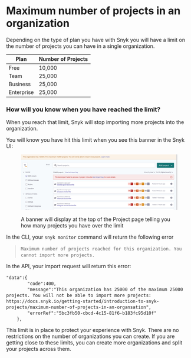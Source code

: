 # Maximum number of projects in an organization

Depending on the type of plan you have with Snyk you will have a limit on the number of projects you can have in a single organization.

| Plan       | Number of Projects |
| ---------- | ------------------ |
| Free       | 10,000             |
| Team       | 25,000             |
| Business   | 25,000             |
| Enterprise | 25,000             |

### How will you know when you have reached the limit?

When you reach that limit, Snyk will stop importing more projects into the organization.

You will know you have hit this limit when you see this banner in the Snyk UI:

<figure><img src="../../../.gitbook/assets/Maximum number of projects.png" alt="Screenshot of an alert for maximum project import on the Snyk Projects listing page"><figcaption><p>A banner will display at the top of the Project page telling you how many projects you have over the limit</p></figcaption></figure>

In the CLI, your `snyk monitor` command will return the following error

> `Maximum number of projects reached for this organization. You cannot import more projects.`

In the API, your import request will return this error:

```
"data":{
        "code":400,
        "message":"This organization has 25000 of the maximum 25000 projects. You will not be able to import more projects: https://docs.snyk.io/getting-started/introduction-to-snyk-projects/maximum-number-of-projects-in-an-organsation",
        "errorRef":"5bc3fb50-cbcd-4c15-81f6-b183fc95d10f"
    },
```

This limit is in place to protect your experience with Snyk. There are no restrictions on the number of organizations you can create. If you are getting close to these limits, you can create more organizations and split your projects across them.

